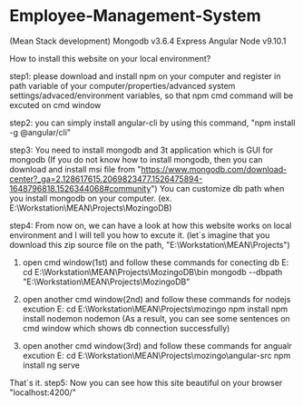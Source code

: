 # Employee-Management-System
(Mean Stack development)
Mongodb v3.6.4
Express
Angular
Node v9.10.1

How to install this website on your local environment?

step1: please download and install npm on your computer and register in path variable of your computer/properties/advanced system settings/advaced/environment variables, so that npm cmd command will be excuted on cmd window

step2: you can simply install angular-cli by using this command, "npm install -g @angular/cli"

step3: You need to install mongodb and 3t application which is GUI for mongodb
      (If you do not know how to install mongodb, then you can download and install msi file from "https://www.mongodb.com/download-center?_ga=2.128617615.2069823477.1526475894-1648796818.1526344068#community")
      You can customize db path when you install mongodb on your computer.
      (ex. E:\Workstation\MEAN\Projects\MozingoDB)
      
step4: From now on, we can have a look at how this website works on local environment and I will tell you how to excute it.
  (let`s imagine that you download this zip source file on the path, "E:\Workstation\MEAN\Projects")
  1. open cmd window(1st) and follow these commands for conecting db
     E:
     cd E:\Workstation\MEAN\Projects\MozingoDB\bin
     mongodb --dbpath "E:\Workstation\MEAN\Projects\MozingoDB"
     
  2. open another cmd window(2nd) and follow these commands for nodejs excution
     E:
     cd E:\Workstation\MEAN\Projects\mozingo
     npm install
     npm install nodemon
     nodemon
     (As a result, you can see some sentences on cmd window which shows db connection successfully)
  3. open another cmd window(3rd) and follow these commands for angualr excution
     E:
     cd E:\Workstation\MEAN\Projects\mozingo\angular-src
     npm install
     ng serve
     
  That`s it.
step5: Now you can see how this site beautiful on your browser "localhost:4200/"
